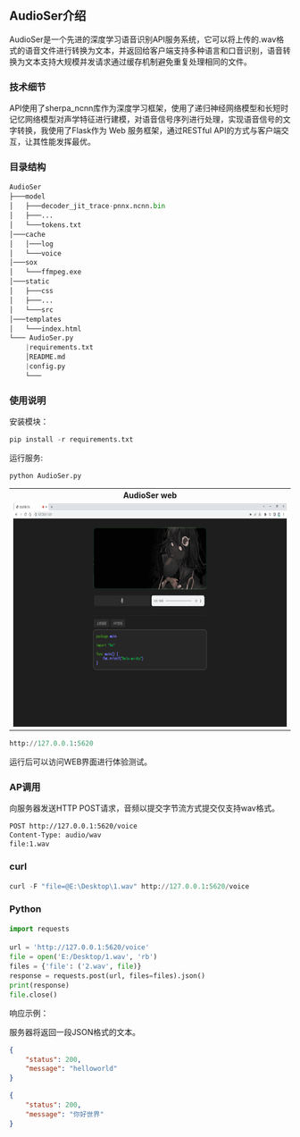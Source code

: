 ## AudioSer介绍

AudioSer是一个先进的深度学习语音识别API服务系统，它可以将上传的.wav格式的语音文件进行转换为文本，并返回给客户端支持多种语言和口音识别，语音转换为文本支持大规模并发请求通过缓存机制避免重复处理相同的文件。

### 技术细节
API使用了sherpa_ncnn库作为深度学习框架，使用了递归神经网络模型和长短时记忆网络模型对声学特征进行建模，对语音信号序列进行处理，实现语音信号的文字转换，我使用了Flask作为 Web 服务框架，通过RESTful API的方式与客户端交互，让其性能发挥最优。

### 目录结构

```python
AudioSer
├───model
│   ├───decoder_jit_trace-pnnx.ncnn.bin
│   ├───...
│   └───tokens.txt
│───cache
│   │───log
│   └───voice
│───sox
│   └───ffmpeg.exe
│───static
│   ├───css
│   ├───...
│   └───src
│───templates
│   └───index.html
└─── AudioSer.py
    |requirements.txt
    │README.md
    |config.py
    └───
```

### 使用说明

安装模块：

```python
pip install -r requirements.txt
```

运行服务:

```python
python AudioSer.py
```

<table style="width:100%">
  <tr>
    <th>AudioSer web</th>

  </tr>
  <tr>
    <td><img src="/python-api-examples/AudioSer/web.png" alt="VITS at training" height="400"></td>

  </tr>
</table>


```python
http://127.0.0.1:5620
```
运行后可以访问WEB界面进行体验测试。

### AP调用

向服务器发送HTTP POST请求，音频以提交字节流方式提交仅支持wav格式。

```pytohn
POST http://127.0.0.1:5620/voice 
Content-Type: audio/wav
file:1.wav
```

### curl

```python
curl -F "file=@E:\Desktop\1.wav" http://127.0.0.1:5620/voice
```

### Python

```python
import requests

url = 'http://127.0.0.1:5620/voice'
file = open('E:/Desktop/1.wav', 'rb')
files = {'file': ('2.wav', file)}
response = requests.post(url, files=files).json()
print(response)
file.close()
```

响应示例：

服务器将返回一段JSON格式的文本。

```json
{ 
    "status": 200, 
    "message": "helloworld"
} 
```

```json
{ 
    "status": 200, 
    "message": "你好世界"
} 
```
